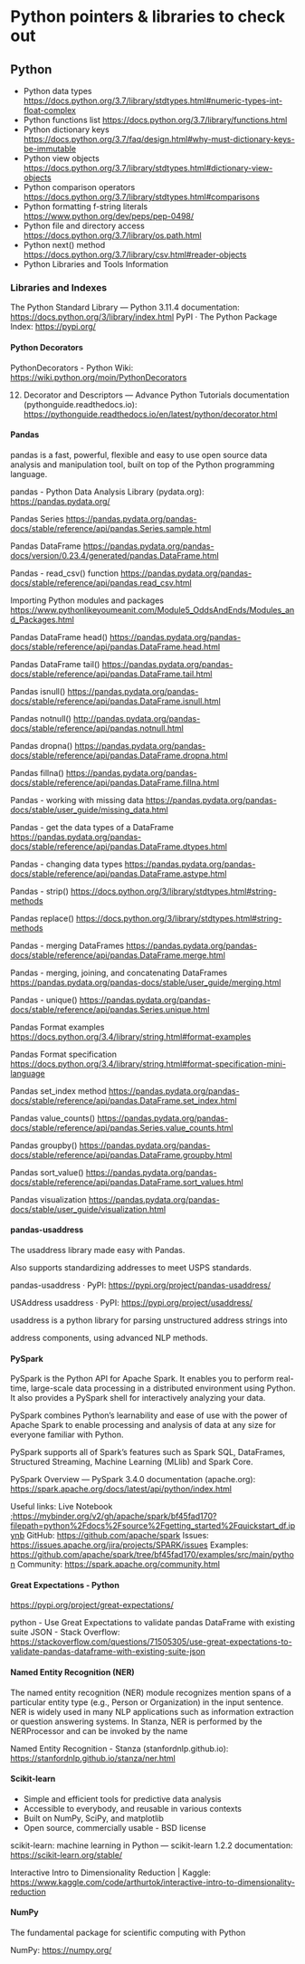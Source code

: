 # Python pointers & libraries to check out
## Python
* Python data types https://docs.python.org/3.7/library/stdtypes.html#numeric-types-int-float-complex
* Python functions list https://docs.python.org/3.7/library/functions.html
* Python dictionary keys https://docs.python.org/3.7/faq/design.html#why-must-dictionary-keys-be-immutable
* Python view objects https://docs.python.org/3.7/library/stdtypes.html#dictionary-view-objects
* Python comparison operators https://docs.python.org/3.7/library/stdtypes.html#comparisons
* Python formatting f-string literals https://www.python.org/dev/peps/pep-0498/
* Python file and directory access https://docs.python.org/3.7/library/os.path.html
* Python next() method https://docs.python.org/3.7/library/csv.html#reader-objects
* Python Libraries and Tools Information

### Libraries and Indexes
The Python Standard Library — Python 3.11.4 documentation: https://docs.python.org/3/library/index.html
PyPI · The Python Package Index: https://pypi.org/

#### Python Decorators
PythonDecorators - Python Wiki: https://wiki.python.org/moin/PythonDecorators

12. Decorator and Descriptors — Advance Python Tutorials documentation (pythonguide.readthedocs.io): https://pythonguide.readthedocs.io/en/latest/python/decorator.html

#### Pandas
pandas is a fast, powerful, flexible and easy to use open source data analysis and manipulation tool,
built on top of the Python programming language.

pandas - Python Data Analysis Library (pydata.org): https://pandas.pydata.org/


Pandas Series https://pandas.pydata.org/pandas-docs/stable/reference/api/pandas.Series.sample.html

Pandas DataFrame https://pandas.pydata.org/pandas-docs/version/0.23.4/generated/pandas.DataFrame.html

Pandas - read_csv() function https://pandas.pydata.org/pandas-docs/stable/reference/api/pandas.read_csv.html

Importing Python modules and packages https://www.pythonlikeyoumeanit.com/Module5_OddsAndEnds/Modules_and_Packages.html

Pandas DataFrame head() https://pandas.pydata.org/pandas-docs/stable/reference/api/pandas.DataFrame.head.html

Pandas DataFrame tail() https://pandas.pydata.org/pandas-docs/stable/reference/api/pandas.DataFrame.tail.html

Pandas isnull() https://pandas.pydata.org/pandas-docs/stable/reference/api/pandas.DataFrame.isnull.html

Pandas notnull() http://pandas.pydata.org/pandas-docs/stable/reference/api/pandas.notnull.html

Pandas dropna() https://pandas.pydata.org/pandas-docs/stable/reference/api/pandas.DataFrame.dropna.html

Pandas fillna() https://pandas.pydata.org/pandas-docs/stable/reference/api/pandas.DataFrame.fillna.html

Pandas - working with missing data https://pandas.pydata.org/pandas-docs/stable/user_guide/missing_data.html

Pandas - get the data types of a DataFrame https://pandas.pydata.org/pandas-docs/stable/reference/api/pandas.DataFrame.dtypes.html

Pandas - changing data types https://pandas.pydata.org/pandas-docs/stable/reference/api/pandas.DataFrame.astype.html

Pandas - strip() https://docs.python.org/3/library/stdtypes.html#string-methods

Pandas replace() https://docs.python.org/3/library/stdtypes.html#string-methods

Pandas - merging DataFrames https://pandas.pydata.org/pandas-docs/stable/reference/api/pandas.DataFrame.merge.html

Pandas - merging, joining, and concatenating DataFrames https://pandas.pydata.org/pandas-docs/stable/user_guide/merging.html

Pandas - unique() https://pandas.pydata.org/pandas-docs/stable/reference/api/pandas.Series.unique.html

Pandas Format examples https://docs.python.org/3.4/library/string.html#format-examples

Pandas Format specification https://docs.python.org/3.4/library/string.html#format-specification-mini-language

Pandas set_index method https://pandas.pydata.org/pandas-docs/stable/reference/api/pandas.DataFrame.set_index.html

Pandas value_counts() https://pandas.pydata.org/pandas-docs/stable/reference/api/pandas.Series.value_counts.html

Pandas groupby() https://pandas.pydata.org/pandas-docs/stable/reference/api/pandas.DataFrame.groupby.html

Pandas sort_value() https://pandas.pydata.org/pandas-docs/stable/reference/api/pandas.DataFrame.sort_values.html

Pandas visualization https://pandas.pydata.org/pandas-docs/stable/user_guide/visualization.html

#### pandas-usaddress
The usaddress library made easy with Pandas.

Also supports standardizing addresses to meet USPS standards.

pandas-usaddress · PyPI: https://pypi.org/project/pandas-usaddress/

USAddress
usaddress · PyPI: https://pypi.org/project/usaddress/

usaddress is a python library for parsing unstructured address strings into

address components, using advanced NLP methods.

#### PySpark
PySpark is the Python API for Apache Spark. It enables you to perform real-time, large-scale data processing in a distributed environment using Python. It also provides a PySpark shell for interactively analyzing your data.

PySpark combines Python’s learnability and ease of use with the power of Apache Spark to enable processing and analysis of data at any size for everyone familiar with Python.

PySpark supports all of Spark’s features such as Spark SQL, DataFrames, Structured Streaming, Machine Learning (MLlib) and Spark Core.

PySpark Overview — PySpark 3.4.0 documentation (apache.org): https://spark.apache.org/docs/latest/api/python/index.html

Useful links: 
Live Notebook ;https://mybinder.org/v2/gh/apache/spark/bf45fad170?filepath=python%2Fdocs%2Fsource%2Fgetting_started%2Fquickstart_df.ipynb
GitHub: https://github.com/apache/spark
Issues: https://issues.apache.org/jira/projects/SPARK/issues
Examples: https://github.com/apache/spark/tree/bf45fad170/examples/src/main/python
Community: https://spark.apache.org/community.html

#### Great Expectations - Python
https://pypi.org/project/great-expectations/

python - Use Great Expectations to validate pandas DataFrame with existing suite JSON - Stack Overflow: https://stackoverflow.com/questions/71505305/use-great-expectations-to-validate-pandas-dataframe-with-existing-suite-json

#### Named Entity Recognition (NER)
The named entity recognition (NER) module recognizes mention spans of a particular entity type (e.g., Person or Organization) in the input sentence. NER is widely used in many NLP applications such as information extraction or question answering systems. In Stanza, NER is performed by the NERProcessor and can be invoked by the name

Named Entity Recognition - Stanza (stanfordnlp.github.io): https://stanfordnlp.github.io/stanza/ner.html

#### Scikit-learn
* Simple and efficient tools for predictive data analysis
* Accessible to everybody, and reusable in various contexts
* Built on NumPy, SciPy, and matplotlib
* Open source, commercially usable - BSD license

scikit-learn: machine learning in Python — scikit-learn 1.2.2 documentation: https://scikit-learn.org/stable/

Interactive Intro to Dimensionality Reduction | Kaggle: https://www.kaggle.com/code/arthurtok/interactive-intro-to-dimensionality-reduction

#### NumPy
The fundamental package for scientific computing with Python

NumPy: https://numpy.org/

